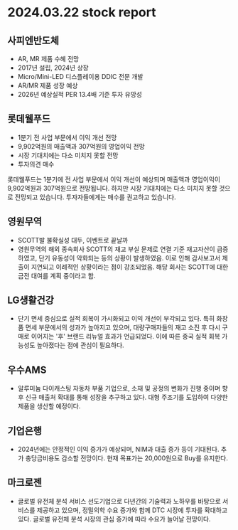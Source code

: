# 2024.03.22 stock report
## 사피엔반도체
- AR, MR 제품 수혜 전망
- 2017년 설립, 2024년 상장
- Micro/Mini-LED 디스플레이용 DDIC 전문 개발
- AR/MR 제품 성장 예상
- 2026년 예상실적 PER 13.4배 기준 투자 유망성
## 롯데웰푸드
- 1분기 전 사업 부문에서 이익 개선 전망
- 9,902억원의 매출액과 307억원의 영업이익 전망
- 시장 기대치에는 다소 미치지 못할 전망
- 투자의견 매수

롯데웰푸드는 1분기에 전 사업 부문에서 이익 개선이 예상되며 매출액과 영업이익이 9,902억원과 307억원으로 전망됩니다. 하지만 시장 기대치에는 다소 미치지 못할 것으로 전망되고 있습니다. 투자자들에게는 매수를 권고하고 있습니다.
## 영원무역
- SCOTT발 불확실성 대두, 이벤트로 끝날까
- 영원무역의 해외 종속회사 SCOTT의 재고 부실 문제로 연결 기준 재고자산이 급증하였고, 단기 유동성이 악화되는 등의 상황이 발생하였음. 이로 인해 감사보고서 제출이 지연되고 이례적인 상황이라는 점이 강조되었음. 해당 회사는 SCOTT에 대한 금전 대여를 계획 중이라고 함.
## LG생활건강
- 단기 면세 중심으로 실적 회복이 가시화되고 이익 개선이 부각되고 있다. 특히 화장품 면세 부문에서의 성과가 높아지고 있으며, 대량구매자들의 재고 소진 후 다시 구매로 이어지는 '후' 브랜드 리뉴얼 효과가 언급되었다. 이에 따른 중국 실적 회복 가능성도 높아졌다는 점에 관심이 필요하다.
## 우수AMS
- 알루미늄 다이캐스팅 자동차 부품 기업으로, 소재 및 공정의 변화가 진행 중이며 향후 신규 매출처 확대를 통해 성장을 추구하고 있다. 대형 주조기를 도입하여 다양한 제품을 생산할 예정이다.
## 기업은행
- 2024년에는 안정적인 이익 증가가 예상되며, NIM과 대출 증가 등이 기대된다. 추가 충당금비용도 감소할 전망이다. 현재 목표가는 20,000원으로 Buy를 유지한다.
## 마크로젠
- 글로벌 유전체 분석 서비스 선도기업으로 다년간의 기술력과 노하우를 바탕으로 서비스를 제공하고 있으며, 정밀의학 수요 증가와 함께 DTC 시장에 투자를 확대하고 있다. 글로벌 유전체 분석 시장의 관심 증가에 따라 수요가 늘어날 전망이다.